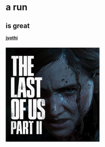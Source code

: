 # a run
## is great
**[jyothi](www.jecc.ac.in)**
### ![image missing](https://github.com/sreeraj-kr/Run/blob/main/img/TLOU_P2_Box_Art_2.png)
